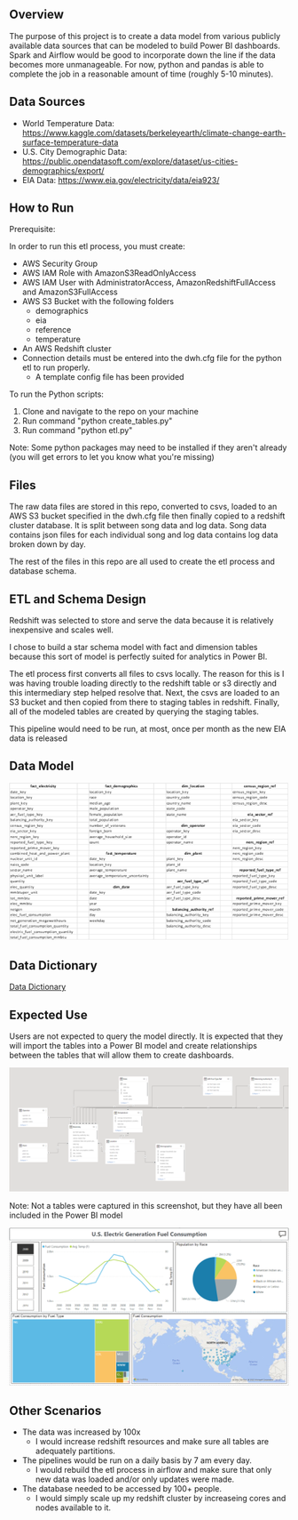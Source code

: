 ## Overview

The purpose of this project is to create a data model from various publicly available data sources that can be modeled to build Power BI dashboards. Spark and Airflow would be good to incorporate down the line if the data becomes more unmanageable. For now, python and pandas is able to complete the job in a reasonable amount of time (roughly 5-10 minutes).

## Data Sources

* World Temperature Data: https://www.kaggle.com/datasets/berkeleyearth/climate-change-earth-surface-temperature-data
* U.S. City Demographic Data: https://public.opendatasoft.com/explore/dataset/us-cities-demographics/export/
* EIA Data: https://www.eia.gov/electricity/data/eia923/

## How to Run

Prerequisite:

In order to run this etl process, you must create: 

* AWS Security Group
* AWS IAM Role with AmazonS3ReadOnlyAccess
* AWS IAM User with AdministratorAccess, AmazonRedshiftFullAccess and AmazonS3FullAccess
* AWS S3 Bucket with the following folders
	* demographics
	* eia
	* reference
	* temperature
* An AWS Redshift cluster
* Connection details must be entered into the dwh.cfg file for the python etl to run properly.
	* A template config file has been provided

To run the Python scripts: 

1. Clone and navigate to the repo on your machine
2. Run command "python create_tables.py"
3. Run command "python etl.py"

Note: Some python packages may need to be installed if they aren't already (you will get errors to let you know what you're missing)

## Files

The raw data files are stored in this repo, converted to csvs, loaded to an AWS S3 bucket specified in the dwh.cfg file then finally copied to a redshift cluster database. It is split between song data and log data. Song data contains json files for each individual song and log data contains log data broken down by day.

The rest of the files in this repo are all used to create the etl process and database schema.

## ETL and Schema Design

Redshift was selected to store and serve the data because it is relatively inexpensive and scales well.

I chose to build a star schema model with fact and dimension tables because this sort of model is perfectly suited for analytics in Power BI. 

The etl process first converts all files to csvs locally. The reason for this is I was having trouble loading directly to the redshift table or s3 directly and this intermediary step helped resolve that. Next, the csvs are loaded to an S3 bucket and then copied from there to staging tables in redshift. Finally, all of the modeled tables are created by querying the staging tables.

This pipeline would need to be run, at most, once per month as the new EIA data is released

## Data Model

![alt text](https://github.com/jamesrobsn/udacity-dend-jr/blob/master/model.png?raw=true)

## Data Dictionary

[Data Dictionary](https://github.com/jamesrobsn/udacity-dend-jr/blob/master/data_dictionary.xlsx)

## Expected Use

Users are not expected to query the model directly. It is expected that they will import the tables into a Power BI model and create relationships between the tables that will allow them to create dashboards.

![alt text](https://github.com/jamesrobsn/udacity-dend-jr/blob/master/expected_use_case.png?raw=true)

Note: Not a tables were captured in this screenshot, but they have all been included in the Power BI model

![alt text](https://github.com/jamesrobsn/udacity-dend-jr/blob/master/expected_use_dashboard.png?raw=true)

## Other Scenarios

* The data was increased by 100x
    * I would increase redshift resources and make sure all tables are adequately partitions.
* The pipelines would be run on a daily basis by 7 am every day.
    * I would rebuild the etl process in airflow and make sure that only new data was loaded and/or only updates were made.
* The database needed to be accessed by 100+ people.
    * I would simply scale up my redshift cluster by increaseing cores and nodes available to it.